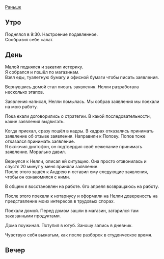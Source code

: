 [Раньше](2020.03.25.md)
## Утро
Поднялся в 9:30. Настроение подавленное.  
Сообразил себе салат.
## День
Малой поднялся и закатил истерику.  
Я собрался и пошёл по магазинам.  
Взял еды, туалетную бумагу и офисной бумаги чтобы писать заявления.

Вернувшись домой стал писать заявления. Нелли разработала несколько этапов.

Заявления написал, Нелли помылась. Мы собрав заявления мы поехали на мою работу.

Пока ехали договорились о стратегии. В какой последовательности, какие заявления выдвигать.

Когда приехал, сразу пошёл в кадры. В кадрах отказались принимать заявление об отзыве заявления. Направили к Попову. Попов тоже отказался принимать заявление.  
Я включил диктофон, он подтвердил своё нежелание принимать заявление. Морально давил.

Вернулся к Нелли, описал ей ситуацию. Она просто отзвонилась и спустя 20 минут у меня приняли заявление.  
После этого зашёл к Андрею и оставил ему следующие заявления, чтобы он ознакомился с ними.

В общем я восстановлен на работе. 6го апреля возвращаюсь на работу.

После этого поехали к нотариусу и оформили на Нелли довереность на представление моих интересов в трудовых спорах.

Поехали домой. Перед домом зашли в магазин, затарился там заказанными продуктами.

Дома поужинал. Потупил в ютуб. Заношу запись в дневник.

Чувствую себя выжатым, как после разборок в студенческое время.
## Вечер
